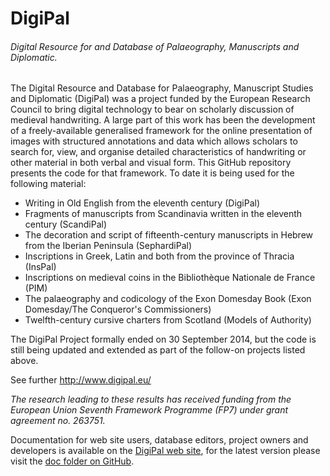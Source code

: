 # DigiPal

###### Digital Resource for and Database of Palaeography, Manuscripts and Diplomatic.

The Digital Resource and Database for Palaeography, Manuscript Studies and Diplomatic (DigiPal) was a project funded by the European Research Council to bring digital technology to bear on scholarly discussion of medieval handwriting. A large part of this work has been the development of a freely-available generalised framework for the online presentation of images with structured annotations and data which allows scholars to search for, view, and organise detailed characteristics of handwriting or other material in both verbal and visual form. This GitHub repository presents the code for that framework. To date it is being used for the following material:
- Writing in Old English from the eleventh century (DigiPal)
- Fragments of manuscripts from Scandinavia written in the eleventh century (ScandiPal)
- The decoration and script of fifteenth-century manuscripts in Hebrew from the Iberian Peninsula (SephardiPal)
- Inscriptions in Greek, Latin and both from the province of Thracia (InsPal)
- Inscriptions on medieval coins in the Bibliothèque Nationale de France (PIM)
- The palaeography and codicology of the Exon Domesday Book (Exon Domesday/The Conqueror's Commissioners)
- Twelfth-century cursive charters from Scotland (Models of Authority)

The DigiPal Project formally ended on 30 September 2014, but the code is still being updated and extended as part of the follow-on projects listed above.

See further http://www.digipal.eu/

_The research leading to these results has received funding from the European Union Seventh Framework Programme (FP7) under grant agreement no. 263751._

Documentation for web site users, database editors, project owners and developers is available on the [DigiPal web site](http://www.digipal.eu/help/), for the latest version please visit the [doc folder on GitHub](https://github.com/kcl-ddh/digipal/tree/master/digipal/doc).
